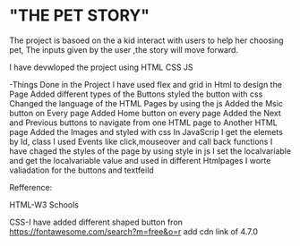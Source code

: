 # "THE PET STORY"

The project is basoed on the a kid interact with users to help her choosing pet, The inputs given by the user ,the story will move forward.

I have devwloped the project using 
HTML 
CSS
JS 

-Things Done in the Project 
I have used flex and grid in Html to design the Page 
Added different types of the Buttons styled the button with css 
Changed  the language of the HTML Pages by using the js 
Added the Msic button on Every page
Added Home button on every page 
Added the Next and Previous buttons to navigate from one HTML page to Another HTML page 
Added the Images and styled with css
In JavaScrip 
I get the elemets by Id, class
I used Events like click,mouseover and call back functions 
I have chaged the styles of the page by using style in js 
I set the localvariable and get the localvariable  value and used in different Htmlpages 
I worte  valiadation for the buttons and textfeild

Refference:

HTML-W3 Schools

CSS-I have added different shaped button fron https://fontawesome.com/search?m=free&o=r  add cdn link of 4.7.0 


 






